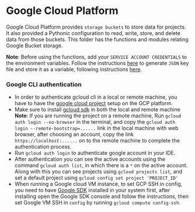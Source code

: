 # Google Cloud Platform

Google Cloud Platform provides `storage buckets` to store data for projects. It also provided a Pythonic configuration to read, write, store, and delete data from those buckets. This folder has the functions and modules relating Google Bucket storage.

__Note__: Before using the functions, add your `SERVICE ACCOUNT CREDENTIALS` to the environment variables. Follow the instructions [here](https://m2msupport.net/m2msupport/generate-service-account-key-in-google-cloud-platform-gcp/) to generate `JSON` key file and store it as a variable, following instructions [here](https://saturncloud.io/blog/how-to-access-data-in-google-cloud-bucket-for-a-python-tensorflow-learning-program/).

### Google CLI authentication
* In order to authenticate gcloud cli in a local or remote machine, you have to have the [google cloud project](https://developers.google.com/workspace/marketplace/create-gcp-project) setup on the GCP platform.
* Make sure to install [gcloud sdk](https://cloud.google.com/sdk/docs/install) in both the local and remote machine
__Note__: If you are running the project on a remote machine, Run `gcloud auth login --no-browser` in the terminal, and copy the `gcloud auth login --remote-bootstrap=......` link in the local machine with web browser, after choosing an account, copy the link `https://localhost:......` on to the remote machine to complete the authentication process.
* Run `gcloud auth login` to authenticate google account in your IDE.
* After authentication you can see the active accounts using the command `gcloud auth list`, in which there is a `*` on the active account. Along with this you can see projects using `gcloud projects list`, and set a default project using `gcloud config set project 'PROJECT_ID'`
* When running a Google cloud VM instance, to set GCP SSH in config, you need to have [Google SDK](https://cloud.google.com/sdk/docs/install) installed in your system first, after installing open the Google SDK console and follow the instructions, then set Google VM SSH in `config` by running `gcloud compute config-ssh`.
